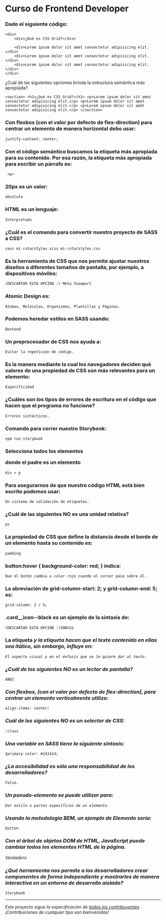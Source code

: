 # Curso de Frontend Developer

### Dado el siguiente código:
```
<div>
    <div>¿Qué es CSS Grid?</div>

    <div>Lorem ipsum dolor sit amet consectetur adipisicing elit.</div>
    <div>Lorem ipsum dolor sit amet consectetur adipisicing elit.</div>
    <div>Lorem ipsum dolor sit amet consectetur adipisicing elit.</div>
</div>
```

¿Cuál de las siguientes opciones brinda la estructura semántica más apropiada?
```
<section> <h1>¿Qué es CSS Grid?</h1> <p>Lorem ipsum dolor sit amet consectetur adipisicing elit.</p> <p>Lorem ipsum dolor sit amet consectetur adipisicing elit.</p> <p>Lorem ipsum dolor sit amet consectetur adipisicing elit.</p> </section>
```

### Con flexbox (con el valor por defecto de flex-direction) para centrar un elemento de manera horizontal debo usar:
    justify-content: center;

### Con el código semántico buscamos la etiqueta más apropiada para su contenido. Por esa razón, la etiqueta más apropiada para escribir un párrafo es:
     <p> 
### 20px es un valor:
    absoluto
### HTML es un lenguaje:
    Interpretado
### ¿Cuál es el comando para convertir nuestro proyecto de SASS a CSS?
    sass mi-ruta/styles.scss mi-ruta/styles.css
### Es la herramienta de CSS que nos permite ajustar nuestros diseños a diferentes tamaños de pantalla, por ejemplo, a dispositivos móviles:
    (DESCARTAR ESTA OPCION :) Meta Viewport

### Atomic Design es:
    Átomos, Moléculas, Organismos, Plantillas y Páginas.
### Podemos heredar estilos en SASS usando:
    @extend
### Un preprocesador de CSS nos ayuda a:
    Evitar la repetición de código.
### Es la manera mediante la cual los navegadores deciden qué valores de una propiedad de CSS son más relevantes para un elemento:
    Especificidad
### ¿Cuáles son los tipos de errores de escritura en el código que hacen que el programa no funcione?
    Errores sintácticos.
### Comando para correr nuestro Storybook:
    npm run storybook
### Selecciona todos los elementos <p> donde el padre es un elemento <div>
```
div > p
```
### Para asegurarnos de que nuestro código HTML está bien escrito podemos usar:
    Un sistema de validación de etiquetas.
### ¿Cuál de las siguientes NO es una unidad relativa?
    px
### La propiedad de CSS que define la distancia desde el borde de un elemento hasta su contenido es:
    padding
### button:hover { background-color: red; }  indica:
    Que el botón cambia a color rojo cuando el cursor pasa sobre él.
### La abreviación de grid-column-start: 2; y grid-column-end: 5; es:
    grid-column: 2 / 5;
### .card__icon--black es un ejemplo de la sintaxis de:
    (DESCARTAR ESTA OPCION :)SMACSS
### La etiqueta <em> y la etiqueta <i> hacen que el texto contenido en ellas sea itálico, sin embargo, <em> influye en:
    El aspecto visual y en el énfasis que se le quiere dar al texto.
### ¿Cuál de los siguientes NO es un lector de pantalla?
    ANDI
### Con flexbox, (con el valor por defecto de flex-direction), para centrar un elemento verticalmente utilizo:
    align-items: center;
### Cuál de los siguientes NO es un selector de CSS:
    :class
### Una variable en SASS tiene la siguiente sintaxis:
    $primary-color: #141414;
### ¿La accesibilidad es sólo una responsabilidad de los desarrolladores?
    Falso.
### Un pseudo-elemento se puede utilizar para:
    Dar estilo a partes específicas de un elemento.
### Usando la metodología BEM, un ejemplo de Elemento sería:
    button
### Con el árbol de objetos DOM de HTML, JavaScript puede cambiar todos los elementos HTML de la página.
Verdadero
### ¿Qué herramienta nos permite a los desarrolladores crear componentes de forma independiente y mostrarlos de manera interactiva en un entorno de desarrollo aislado?
    Storybook

------

Este proyecto sigue la especificación de [todos los contribuyentes](https://github.com/all-contributors/all-contributors) . ¡Contribuciones de cualquier tipo son bienvenidas!
